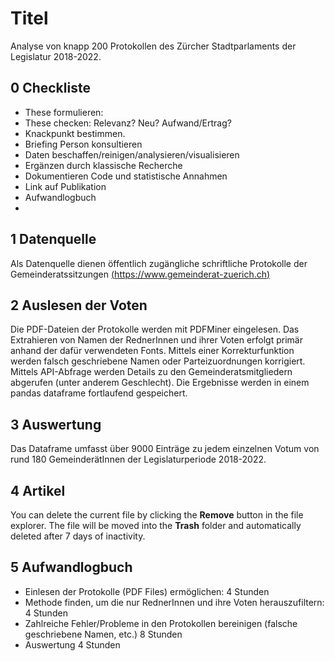 # Titel

Analyse von knapp 200 Protokollen des Zürcher Stadtparlaments der Legislatur 2018-2022. 


## 0 Checkliste

 - These formulieren:
 - These checken: Relevanz? Neu? Aufwand/Ertrag?
 - Knackpunkt bestimmen.
 - Briefing Person konsultieren
 - Daten beschaffen/reinigen/analysieren/visualisieren
 - Ergänzen durch klassische Recherche
 - Dokumentieren Code und statistische Annahmen
 - Link auf Publikation
 - Aufwandlogbuch
 - 

## 1 Datenquelle

Als Datenquelle dienen öffentlich zugängliche schriftliche Protokolle der Gemeinderatssitzungen [(https://www.gemeinderat-zuerich.ch)](%28https://www.gemeinderat-zuerich.ch%29)

## 2 Auslesen der Voten

Die PDF-Dateien der Protokolle werden mit PDFMiner eingelesen. Das Extrahieren von Namen der RednerInnen und ihrer Voten erfolgt primär anhand der dafür verwendeten Fonts.
Mittels einer Korrekturfunktion werden falsch geschriebene Namen oder Parteizuordnungen korrigiert. Mittels API-Abfrage werden Details zu den Gemeinderatsmitgliedern abgerufen (unter anderem Geschlecht). 
Die Ergebnisse werden in einem pandas dataframe fortlaufend gespeichert. 

## 3 Auswertung

Das Dataframe umfasst über 9000 Einträge zu jedem einzelnen Votum von rund 180 GemeinderätInnen der Legislaturperiode 2018-2022. 

## 4 Artikel

You can delete the current file by clicking the **Remove** button in the file explorer. The file will be moved into the **Trash** folder and automatically deleted after 7 days of inactivity.

## 5 Aufwandlogbuch

 - Einlesen der Protokolle (PDF Files) ermöglichen: 4 Stunden
 - Methode finden, um die nur RednerInnen und ihre Voten herauszufiltern: 4 Stunden
 - Zahlreiche Fehler/Probleme in den Protokollen bereinigen (falsche geschriebene Namen, etc.) 8 Stunden
 - Auswertung 4 Stunden
